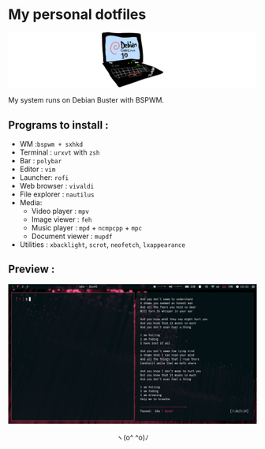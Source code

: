 # My personal dotfiles

![thinkpad](thinkpad.png)

My system runs on Debian Buster with BSPWM.

## Programs to install :
* WM :`bspwm + sxhkd`
* Terminal : `urxvt` with `zsh`
* Bar : `polybar`
* Editor : `vim`
* Launcher: `rofi`
* Web browser : `vivaldi`
* File explorer : `nautilus`
* Media:
  * Video player : `mpv`
  * Image viewer : `feh`
  * Music player : `mpd` + `ncmpcpp` + `mpc`
  * Document viewer : `mupdf`
* Utilities : `xbacklight`, `scrot`, `neofetch`, `lxappearance`

## Preview :

![desktop](preview.png)


<p align="center">ヽ(o^ ^o)ﾉ</p>
